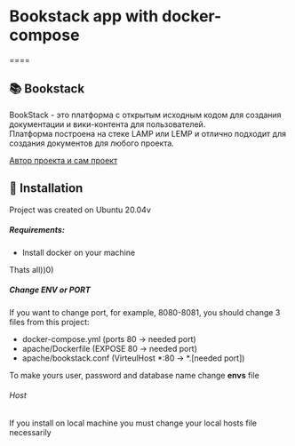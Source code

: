 # Bookstack app with docker-compose
====
## 📚 Bookstack 

BookStack - это платформа с открытым исходным кодом для создания документации и вики-контента для пользователей. <br>
Платформа построена на стеке LAMP или LEMP и отлично подходит для создания документов для любого проекта. <br>

[Автор проекта и сам проект](https://github.com/BookStackApp/BookStack)

## 🔧 Installation 

Project was created on Ubuntu 20.04v <br>

##### Requirements: <br>

- Install docker on your machine

Thats all))0) <br>

##### Change ENV or PORT

If you want to change port, for example, 8080-8081, you should change 3 files from this project: <br>

- docker-compose.yml (ports 80 -> needed port)
- apache/Dockerfile (EXPOSE 80 -> needed port)
- apache/bookstack.conf (VirteulHost *:80 -> *.[needed port])

To make yours user, password and database name change <b>envs</b> file

###### Host 

If you install on local machine you must change your local hosts file necessarily

 
